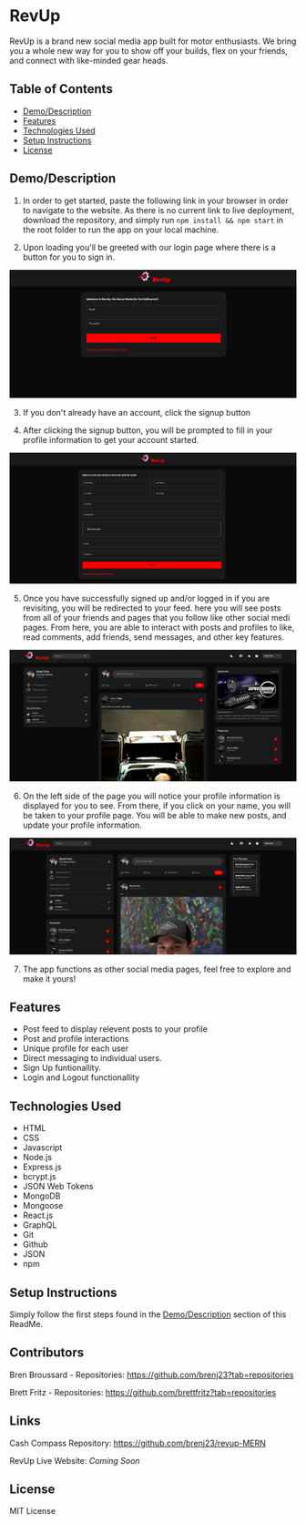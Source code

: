 # RevUp

RevUp is a brand new social media app built for motor enthusiasts. We bring you a whole new way for you to show off your builds, flex on your friends, and connect with like-minded gear heads.

## Table of Contents

- [Demo/Description](#demo/description)
- [Features](#features)
- [Technologies Used](#technologies-used)
- [Setup Instructions](#setup-instructions)
- [License](#license)

## Demo/Description

1. In order to get started, paste the following link in your browser in order to navigate to the website. As there is no current link to live deployment, download the repository, and simply run `npm install && npm start` in the root folder to run the app on your local machine.

2. Upon loading you'll be greeted with our login page where there is a button for you to sign in.

![login](readmePics/login.png)

3. If you don't already have an account, click the signup button

4. After clicking the signup button, you will be prompted to fill in your profile information to get your account started.

![signup](readmePics/signup.png)

5. Once you have successfully signed up and/or logged in if you are revisiting, you will be redirected to your feed. here you will see posts from all of your friends and pages that you follow like other social medi pages. From here, you are able to interact with posts and profiles to like, read comments, add friends, send messages, and other key features.

![feed](readmePics/feed.png)

6. On the left side of the page you will notice your profile information is displayed for you to see. From there, if you click on your name, you will be taken to your profile page. You will be able to make new posts, and update your profile information.

![profile](readmePics/profile.png)

7. The app functions as other social media pages, feel free to explore and make it yours!

## Features

- Post feed to display relevent posts to your profile
- Post and profile interactions
- Unique profile for each user
- Direct messaging to individual users.
- Sign Up funtionallity.
- Login and Logout functionallity

## Technologies Used

- HTML
- CSS
- Javascript
- Node.js
- Express.js
- bcrypt.js
- JSON Web Tokens
- MongoDB
- Mongoose
- React.js
- GraphQL
- Git
- Github
- JSON
- npm

## Setup Instructions

Simply follow the first steps found in the [Demo/Description](#demo/description) section of this ReadMe.

## Contributors

Bren Broussard - Repositories: https://github.com/brenj23?tab=repositories

Brett Fritz - Repositories: https://github.com/brettfritz?tab=repositories

## Links
Cash Compass Repository: https://github.com/brenj23/revup-MERN

RevUp Live Website: *Coming Soon*

## License

MIT License
